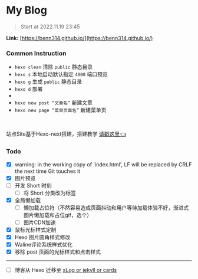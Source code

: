 # My Blog

> Start at 2022.11.19 23:45

**Link:** [https://benn314.github.io/](https://benn314.github.io/)

### Common Instruction

- `hexo clean` 清除 `public` 静态目录
- `hexo s` 本地启动默认指定 `4000` 端口预览
- `hexo g` 生成 `public` 静态目录
- `hexo d` 部署
- 
- `hexo new post “文章名”` 新建文章
- `hexo new page “菜单页面名”` 新建菜单页

<br />

站点Site基于Hexo-next搭建，搭建教学 [请戳这里👈](https://juejin.cn/post/7169115268944560135)


### Todo

- [x] warning: in the working copy of 'index.html', LF will be replaced by CRLF the next time Git touches it
- [x] 图片预览
- [ ] 开发 Short 时刻
  - [ ] 将 Short 分类改为标签
- [x] 全局懒加载
  - [ ] 懒加载占位符（不然容易造成页面抖动和用户等待加载体验不好，渐进式图片懒加载和占位gif，选个）
  - [ ] 图片CDN加速
  
- [x] 鼠标光标样式定制
- [x] Hexo 图片圆角样式修改
- [x] Waline评论系统样式优化
- [x] 移除 post 页面的光标样式和点击样式

---

- [ ] 博客从 Hexo 迁移至 <u>xLog or jekyll or cards</u>
